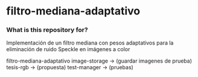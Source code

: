 # filtro-mediana-adaptativo

### What is this repository for? ###

Implementación de un filtro mediana con pesos adaptativos para la eliminación de ruido Speckle en imágenes a color

filtro-mediana-adaptativo
	image-storage -> (guardar imagenes de prueba)
	tesis-rgb -> (propuesta)
	test-manager -> (pruebas)